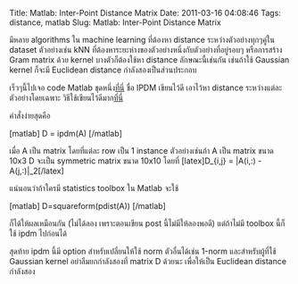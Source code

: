 Title: Matlab: Inter-Point Distance Matrix 
Date: 2011-03-16 04:08:46
Tags: distance, matlab 
Slug: Matlab: Inter-Point Distance Matrix 


มีหลาย algorithms ใน machine learning ที่ต้องหา distance ระหว่างตัวอย่างทุกๆคู่ใน dataset ตัวอย่างเช่น kNN ที่ต้องหาระยะห่างของตัวอย่างหนึ่งกับตัวอย่างที่อยู่รอบๆ หรือการสร้าง Gram matrix ด้วย kernel บางตัวก็ต้องใช้หา distance ลักษณะนี้เช่นกัน เช่นถ้าใช้ Gaussian kernel ก็จะมี Euclidean distance กำลังสองเป็นส่วนประกอบ

เร็วๆนี้ไปเจอ code Matlab ชุดหนึ่ง<a href="http://www.mathworks.com/matlabcentral/fileexchange/18937">ที่นี่</a> ชื่อ IPDM เขียนไว้ดี เอาไว้หา distance ระหว่างแต่ละตัวอย่างโดยเฉพาะ วิธีใช้เขียนไว้ดีมาก<a href="http://www.mathworks.com/matlabcentral/fx_files/18937/1/content/IPDM/html/demo_ipdm.html">ที่นี่</a>

คำสั่งง่ายสุดคือ

[matlab] D = ipdm(A) [/matlab]

เมื่อ A เป็น matrix โดยที่แต่ละ row เป็น 1 instance ตัวอย่างเช่นถ้า A เป็น matrix ขนาด 10x3 D จะเป็น symmetric matrix ขนาด 10x10 โดยที่ [latex]D_{i,j} = \|A(i,:) - A(j,:)\|_2[/latex]

แน่นอนว่าถ้าใครมี statistics toolbox ใน Matlab จะใช้

[matlab] D=squareform(pdist(A)) [/matlab]

ก็ได้ให้ผลเหมือนกัน (ไม่ได้ลอง เพราะตอนเขียน post นี้ไม่มีให้ลองพอดี) แต่ถ้าไม่มี toolbox นี้ก็ใช้ ipdm ไปก่อนได้

สุดท้าย ipdm นี้มี option สำหรับเปลี่ยนให้ใช้ norm ตัวอื่นได้เช่น 1-norm และสำหรับผู้ที่ใช้ Gaussian kernel อย่าลืมยกกำลังสองที่ matrix D ด้วยนะ เพื่อให้เป็น Euclidean distance กำลังสอง
